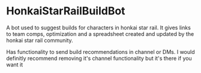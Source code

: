 # HonkaiStarRailBuildBot
A bot used to suggest builds for characters in honkai star rail. It gives links to team comps, optimization and a spreadsheet created and updated by the honkai star rail community.

Has functionality to send build recommendations in channel or DMs. I would definitly recommend removing it's channel functionality but it's there if you want it
